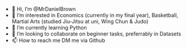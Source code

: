 - 👋 Hi, I’m @MrDanielBrown
- 👀 I’m interested in Economics (currently in my final year), Basketball, Martial Arts (studied Jiu-Jitsu at uni, Wing Chun & Judo)
- 🌱 I’m currently learning Python
- 💞️ I’m looking to collaborate on beginner tasks, preferrably in Datasets
- 📫 How to reach me DM me via Github

<!---
MrDanielBrown/MrDanielBrown is a ✨ special ✨ repository because its `README.md` (this file) appears on your GitHub profile.
You can click the Preview link to take a look at your changes.
--->

